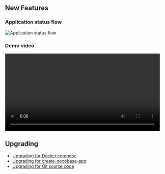 ## New Features

### Application status flow

![Application status flow](https://nocobase.oss-cn-beijing.aliyuncs.com/57c8e420be0c9c27392d793d5073c060.png)

### Demo video

<video controls width="100%">
  <source src="https://nocobase.oss-cn-beijing.aliyuncs.com/6430cb4ca6310724a7c25a256bce995f.mp4" type="video/mp4" />
</video>

## Upgrading

* [Upgrading for Docker compose](https://docs.nocobase.com/welcome/getting-started/upgrading/docker-compose)
* [Upgrading for create-nocobase-app](https://docs.nocobase.com/welcome/getting-started/upgrading/create-nocobase-app)
* [Upgrading for Git source code](https://docs.nocobase.com/welcome/getting-started/upgrading/git-clone)
